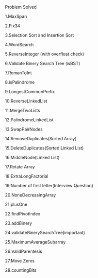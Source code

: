 Problem Solved
   
   1.MaxSpan

   2.Fix34

   3.Selection Sort and Insertion Sort

   4.WordSearch
   
   5.ReverseInteger (with overfloat check)

   6.Validate Binery Search Tree (isBST)

   7.RomanToInt

   8.isPalindrome

   9.LongestCommonPrefix

   10.ReverseLinkedList
   
   11.MergeTwoLists

   12.PalindromeLinkedList

   13.SwapPairNodes  

   14.RemoveDuplicates(Sorted Array)

   15.DeleteDuplicates(Sorted Linked List)

   16.MiddleNode(Linked List)

   17.Rotate Array

   18.ExtraLongFactorial

   19.Number of first letter(Interview Question)

   20.NoneDecreasingArray

   21.plusOne

   22.findPivotIndex

   23.addBinery
   
   24.validateBinerySearchTree(important)

   25.MaximumAverageSubarray

   26.ValidParentesis

   27.Move Zeros

   28.countingBits
